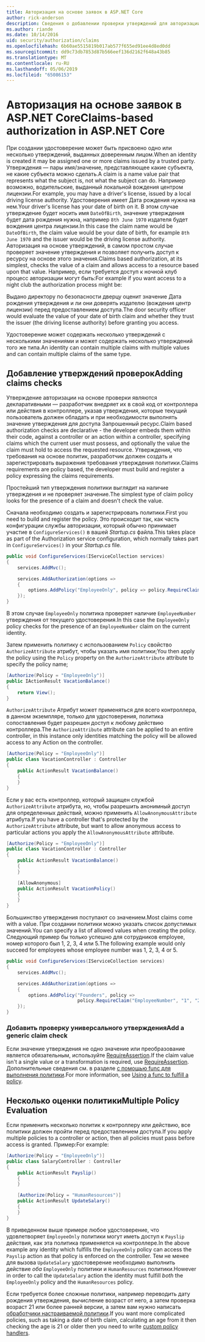 ```yaml
---
title: Авторизация на основе заявок в ASP.NET Core
author: rick-anderson
description: Сведения о добавлении проверки утверждений для авторизации в приложении ASP.NET Core.
ms.author: riande
ms.date: 10/14/2016
uid: security/authorization/claims
ms.openlocfilehash: 6b60ae5515819b017ab577f655ed91ee4d8ed0dd
ms.sourcegitcommit: dd9c73db7853d87b566eef136d2162f648a43b85
ms.translationtype: MT
ms.contentlocale: ru-RU
ms.lasthandoff: 05/06/2019
ms.locfileid: "65086153"
---
```

# <a name="claims-based-authorization-in-aspnet-core"></a><span data-ttu-id="d00c0-103">Авторизация на основе заявок в ASP.NET Core</span><span class="sxs-lookup"><span data-stu-id="d00c0-103">Claims-based authorization in ASP.NET Core</span></span>

<a name="security-authorization-claims-based"></a>

<span data-ttu-id="d00c0-104">При создании удостоверение может быть присвоено одно или несколько утверждений, выданных доверенным лицом.</span><span class="sxs-lookup"><span data-stu-id="d00c0-104">When an identity is created it may be assigned one or more claims issued by a trusted party.</span></span> <span data-ttu-id="d00c0-105">Утверждения — пары имя/значение, представляющее какие субъекта, не какие субъекта можно сделать.</span><span class="sxs-lookup"><span data-stu-id="d00c0-105">A claim is a name value pair that represents what the subject is, not what the subject can do.</span></span> <span data-ttu-id="d00c0-106">Например возможно, водительские, выданный локальной вождения центром лицензии.</span><span class="sxs-lookup"><span data-stu-id="d00c0-106">For example, you may have a driver's license, issued by a local driving license authority.</span></span> <span data-ttu-id="d00c0-107">Удостоверения имеет Дата рождения нужна на нем.</span><span class="sxs-lookup"><span data-stu-id="d00c0-107">Your driver's license has your date of birth on it.</span></span> <span data-ttu-id="d00c0-108">В этом случае утверждение будет носить имя `DateOfBirth`, значение утверждения будет дата рождения нужна, например `8th June 1970` издателя будет вождения центра лицензии.</span><span class="sxs-lookup"><span data-stu-id="d00c0-108">In this case the claim name would be `DateOfBirth`, the claim value would be your date of birth, for example `8th June 1970` and the issuer would be the driving license authority.</span></span> <span data-ttu-id="d00c0-109">Авторизация на основе утверждений, в самом простом случае проверяет значение утверждения и позволяет получить доступ к ресурсу на основе этого значения.</span><span class="sxs-lookup"><span data-stu-id="d00c0-109">Claims based authorization, at its simplest, checks the value of a claim and allows access to a resource based upon that value.</span></span> <span data-ttu-id="d00c0-110">Например, если требуется доступ к ночной клуб процесс авторизации могут быть:</span><span class="sxs-lookup"><span data-stu-id="d00c0-110">For example if you want access to a night club the authorization process might be:</span></span>

<span data-ttu-id="d00c0-111">Выдано директору по безопасности дверцу оценит значение Дата рождения утверждения и ли они доверять издателю (вождения центр лицензии) перед предоставлением доступа.</span><span class="sxs-lookup"><span data-stu-id="d00c0-111">The door security officer would evaluate the value of your date of birth claim and whether they trust the issuer (the driving license authority) before granting you access.</span></span>

<span data-ttu-id="d00c0-112">Удостоверение может содержать несколько утверждений с несколькими значениями и может содержать несколько утверждений того же типа.</span><span class="sxs-lookup"><span data-stu-id="d00c0-112">An identity can contain multiple claims with multiple values and can contain multiple claims of the same type.</span></span>

## <a name="adding-claims-checks"></a><span data-ttu-id="d00c0-113">Добавление утверждений проверок</span><span class="sxs-lookup"><span data-stu-id="d00c0-113">Adding claims checks</span></span>

<span data-ttu-id="d00c0-114">Утверждение авторизации на основе проверки являются декларативными — разработчик внедряет их в свой код от контроллера или действия в контроллере, указав утверждения, которые текущий пользователь должен обладать и при необходимости выполнять значение утверждения для доступа Запрошенный ресурс.</span><span class="sxs-lookup"><span data-stu-id="d00c0-114">Claim based authorization checks are declarative - the developer embeds them within their code, against a controller or an action within a controller, specifying claims which the current user must possess, and optionally the value the claim must hold to access the requested resource.</span></span> <span data-ttu-id="d00c0-115">Утверждения, что требования на основе политик, разработчик должен создать и зарегистрировать выражения требования утверждения политики.</span><span class="sxs-lookup"><span data-stu-id="d00c0-115">Claims requirements are policy based, the developer must build and register a policy expressing the claims requirements.</span></span>

<span data-ttu-id="d00c0-116">Простейший тип утверждения политики выглядит на наличие утверждения и не проверяет значение.</span><span class="sxs-lookup"><span data-stu-id="d00c0-116">The simplest type of claim policy looks for the presence of a claim and doesn't check the value.</span></span>

<span data-ttu-id="d00c0-117">Сначала необходимо создать и зарегистрировать политики.</span><span class="sxs-lookup"><span data-stu-id="d00c0-117">First you need to build and register the policy.</span></span> <span data-ttu-id="d00c0-118">Это происходит так, как часть конфигурации службы авторизации, который обычно принимает участие в `ConfigureServices()` в вашей *Startup.cs* файла.</span><span class="sxs-lookup"><span data-stu-id="d00c0-118">This takes place as part of the Authorization service configuration, which normally takes part in `ConfigureServices()` in your *Startup.cs* file.</span></span>

```csharp
public void ConfigureServices(IServiceCollection services)
{
    services.AddMvc();

    services.AddAuthorization(options =>
    {
        options.AddPolicy("EmployeeOnly", policy => policy.RequireClaim("EmployeeNumber"));
    });
}
```

<span data-ttu-id="d00c0-119">В этом случае `EmployeeOnly` политика проверяет наличие `EmployeeNumber` утверждения от текущего удостоверения.</span><span class="sxs-lookup"><span data-stu-id="d00c0-119">In this case the `EmployeeOnly` policy checks for the presence of an `EmployeeNumber` claim on the current identity.</span></span>

<span data-ttu-id="d00c0-120">Затем применить политику с использованием `Policy` свойство `AuthorizeAttribute` атрибут, чтобы указать имя политики;</span><span class="sxs-lookup"><span data-stu-id="d00c0-120">You then apply the policy using the `Policy` property on the `AuthorizeAttribute` attribute to specify the policy name;</span></span>

```csharp
[Authorize(Policy = "EmployeeOnly")]
public IActionResult VacationBalance()
{
    return View();
}
```

<span data-ttu-id="d00c0-121">`AuthorizeAttribute` Атрибут может применяться для всего контроллера, в данном экземпляре, только для удостоверения, политика сопоставления будет разрешен доступ к любому действию контроллера.</span><span class="sxs-lookup"><span data-stu-id="d00c0-121">The `AuthorizeAttribute` attribute can be applied to an entire controller, in this instance only identities matching the policy will be allowed access to any Action on the controller.</span></span>

```csharp
[Authorize(Policy = "EmployeeOnly")]
public class VacationController : Controller
{
    public ActionResult VacationBalance()
    {
    }
}
```

<span data-ttu-id="d00c0-122">Если у вас есть контроллер, который защищен службой `AuthorizeAttribute` атрибута, но, чтобы разрешить анонимный доступ для определенных действий, можно применить `AllowAnonymousAttribute` атрибута.</span><span class="sxs-lookup"><span data-stu-id="d00c0-122">If you have a controller that's protected by the `AuthorizeAttribute` attribute, but want to allow anonymous access to particular actions you apply the `AllowAnonymousAttribute` attribute.</span></span>

```csharp
[Authorize(Policy = "EmployeeOnly")]
public class VacationController : Controller
{
    public ActionResult VacationBalance()
    {
    }

    [AllowAnonymous]
    public ActionResult VacationPolicy()
    {
    }
}
```

<span data-ttu-id="d00c0-123">Большинство утверждения поступают со значением.</span><span class="sxs-lookup"><span data-stu-id="d00c0-123">Most claims come with a value.</span></span> <span data-ttu-id="d00c0-124">При создании политики можно указать список допустимых значений.</span><span class="sxs-lookup"><span data-stu-id="d00c0-124">You can specify a list of allowed values when creating the policy.</span></span> <span data-ttu-id="d00c0-125">Следующий пример бы только успешно для сотрудников employee, номер которого был 1, 2, 3, 4 или 5.</span><span class="sxs-lookup"><span data-stu-id="d00c0-125">The following example would only succeed for employees whose employee number was 1, 2, 3, 4 or 5.</span></span>

```csharp
public void ConfigureServices(IServiceCollection services)
{
    services.AddMvc();

    services.AddAuthorization(options =>
    {
        options.AddPolicy("Founders", policy =>
                          policy.RequireClaim("EmployeeNumber", "1", "2", "3", "4", "5"));
    });
}
```

### <a name="add-a-generic-claim-check"></a><span data-ttu-id="d00c0-126">Добавить проверку универсального утверждения</span><span class="sxs-lookup"><span data-stu-id="d00c0-126">Add a generic claim check</span></span>

<span data-ttu-id="d00c0-127">Если значение утверждения не одно значение или преобразование является обязательным, используйте [RequireAssertion](/dotnet/api/microsoft.aspnetcore.authorization.authorizationpolicybuilder.requireassertion).</span><span class="sxs-lookup"><span data-stu-id="d00c0-127">If the claim value isn't a single value or a transformation is required, use [RequireAssertion](/dotnet/api/microsoft.aspnetcore.authorization.authorizationpolicybuilder.requireassertion).</span></span> <span data-ttu-id="d00c0-128">Дополнительные сведения см. в разделе [с помощью func для выполнения политики](xref:security/authorization/policies#using-a-func-to-fulfill-a-policy).</span><span class="sxs-lookup"><span data-stu-id="d00c0-128">For more information, see [Using a func to fulfill a policy](xref:security/authorization/policies#using-a-func-to-fulfill-a-policy).</span></span>

## <a name="multiple-policy-evaluation"></a><span data-ttu-id="d00c0-129">Несколько оценки политики</span><span class="sxs-lookup"><span data-stu-id="d00c0-129">Multiple Policy Evaluation</span></span>

<span data-ttu-id="d00c0-130">Если применить несколько политик к контроллеру или действию, все политики должен пройти перед предоставлением доступа.</span><span class="sxs-lookup"><span data-stu-id="d00c0-130">If you apply multiple policies to a controller or action, then all policies must pass before access is granted.</span></span> <span data-ttu-id="d00c0-131">Пример:</span><span class="sxs-lookup"><span data-stu-id="d00c0-131">For example:</span></span>

```csharp
[Authorize(Policy = "EmployeeOnly")]
public class SalaryController : Controller
{
    public ActionResult Payslip()
    {
    }

    [Authorize(Policy = "HumanResources")]
    public ActionResult UpdateSalary()
    {
    }
}
```

<span data-ttu-id="d00c0-132">В приведенном выше примере любое удостоверение, что удовлетворяет `EmployeeOnly` политики могут иметь доступ к `Payslip` действия, как эта политика применяется на контроллере.</span><span class="sxs-lookup"><span data-stu-id="d00c0-132">In the above example any identity which fulfills the `EmployeeOnly` policy can access the `Payslip` action as that policy is enforced on the controller.</span></span> <span data-ttu-id="d00c0-133">Тем не менее для вызова `UpdateSalary` удостоверение необходимо выполнить действие *оба* `EmployeeOnly` политики и `HumanResources` политики.</span><span class="sxs-lookup"><span data-stu-id="d00c0-133">However in order to call the `UpdateSalary` action the identity must fulfill *both* the `EmployeeOnly` policy and the `HumanResources` policy.</span></span>

<span data-ttu-id="d00c0-134">Если требуется более сложные политики, например переводить дату рождения утверждения, вычисление возраст от него, а затем проверка возраст 21 или более ранней версии, а затем вам нужно написать [обработчики настраиваемой политики](xref:security/authorization/policies).</span><span class="sxs-lookup"><span data-stu-id="d00c0-134">If you want more complicated policies, such as taking a date of birth claim, calculating an age from it then checking the age is 21 or older then you need to write [custom policy handlers](xref:security/authorization/policies).</span></span>
